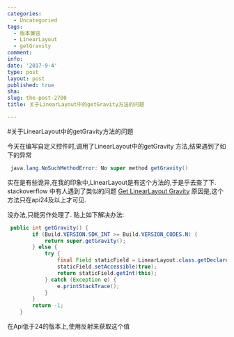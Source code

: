 ```yaml
---
categories:
  - Uncategoried
tags:
  - 版本兼容
  - LinearLayout
  - getGravity
comment: 
info: 
date: '2017-9-4'
type: post
layout: post
published: true
sha: 
slug: the-post-2700
title: 关于LinearLayout中的getGravity方法的问题

---
```

 #关于LinearLayout中的getGravity方法的问题
 
 今天在编写自定义控件时,调用了LinearLayout中的getGravity 方法,结果遇到了如下的异常
```java
 java.lang.NoSuchMethodError: No super method getGravity()
```
 
 实在是有些诡异,在我的印象中,LinearLayout是有这个方法的,于是乎去查了下.
 stackoverflow 中有人遇到了类似的问题
 [Get LinearLayout Gravity]("https://stackoverflow.com/questions/26558289/get-linearlayout-gravity")
 原因是,这个方法只在api24及以上才可见.
 
 没办法,只能另作处理了.
 贴上如下解决办法:

```java
 public int getGravity() {
        if (Build.VERSION.SDK_INT >= Build.VERSION_CODES.N) {
            return super.getGravity();
        } else {
            try {
                final Field staticField = LinearLayout.class.getDeclaredField("mGravity");
                staticField.setAccessible(true);
                return staticField.getInt(this);
            } catch (Exception e) {
                e.printStackTrace();
            }
        }
        return -1;
    }
```

在Api低于24的版本上,使用反射来获取这个值